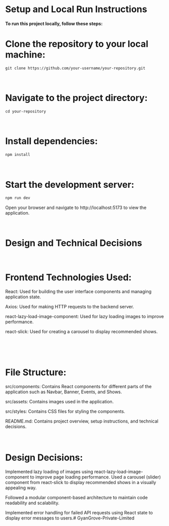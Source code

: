 # Setup and Local Run Instructions

#### To run this project locally, follow these steps:

# Clone the repository to your local machine:

```
git clone https://github.com/your-username/your-repository.git
```

<br/>

# Navigate to the project directory:

```
cd your-repository
```

<br/>

# Install dependencies:
```javascript
npm install
```

<br/>

# Start the development server:

```javascript
npm run dev
```


Open your browser and navigate to http://localhost:5173 to view the application.

<br/>

# Design and Technical Decisions

<br/>


# Frontend Technologies Used:

React: Used for building the user interface components and managing application state.

Axios: Used for making HTTP requests to the backend server.

react-lazy-load-image-component: Used for lazy loading images to improve performance.

react-slick: Used for creating a carousel to display recommended shows.

<br/>
<br/>
<br/>

# File Structure:
src/components: Contains React components for different parts of the application such as Navbar, Banner, Events, and Shows.

src/assets: Contains images used in the application.

src/styles: Contains CSS files for styling the components.

README.md: Contains project overview, setup instructions, and technical decisions.
<br/>
<br/>
<br/>
# Design Decisions:

Implemented lazy loading of images using react-lazy-load-image-component to improve page loading performance.
Used a carousel (slider) component from react-slick to display recommended shows in a visually appealing way.

Followed a modular component-based architecture to maintain code readability and scalability.

Implemented error handling for failed API requests using React state to display error messages to users.#   G y a n G r o v e - P r i v a t e - L i m i t e d  
 